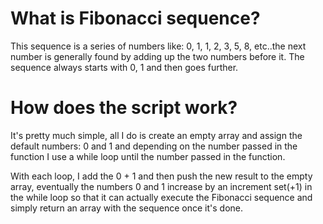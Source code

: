 # What is Fibonacci sequence?

This sequence is a series of numbers like: 0, 1, 1, 2, 3, 5, 8, etc..the next number is generally found by adding up the two numbers before it. The sequence always starts with 0, 1 and then goes further.

# How does the script work?

It's pretty much simple, all I do is create an empty array and assign the default numbers: 0 and 1  and depending on the number passed in the function I use a while loop until the number passed in the function.

With each loop, I add the 0 + 1 and then push the new result to the empty array, eventually the numbers 0 and 1 increase by an increment set(+1) in the while loop so that it can actually execute the Fibonacci sequence and simply return an array with the sequence once it's done.
